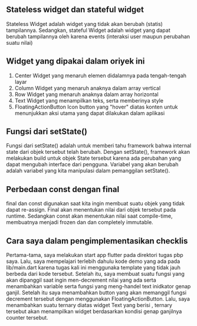 ## Stateless widget dan stateful widget
Stateless Widget adalah widget yang tidak akan berubah (statis) tampilannya. Sedangkan, stateful Widget adalah widget yang dapat berubah tampilannya oleh karena events (interaksi user maupun perubahan suatu nilai)

## Widget yang dipakai dalam oriyek ini
1. Center
Widget yang menaruh elemen didalamnya pada tengah-tengah layar
2. Column
Widget yang menaruh anaknya dalam array vertical
3. Row
Widget yang menaruh anaknya dalam array horizontal
4. Text
Widget yang menampilkan teks, serta memberinya style
5. FloatingActionButton
Icon button yang "hover" diatas konten untuk menunjukkan aksi utama yang dapat dilakukan dalam aplikasi

## Fungsi dari setState()
Fungsi dari setState() adalah untuk memberi tahu framework bahwa internal state dari objek tersebut telah berubah. Dengan setState(), framework akan melakukan build untuk objek State tersebut karena ada perubahan yang dapat mengubah interface dari pengguna. Variabel yang akan berubah adalah variabel yang kita manipulasi dalam pemanggilan setState().

## Perbedaan const dengan final
final dan const digunakan saat kita ingin membuat suatu objek yang tidak dapat re-assign. Final akan menentukan nilai dari objek tersebut pada runtime. Sedangkan const akan menentukan nilai saat compile-time, membuatnya menjadi frozen dan dan completely immutable.

## Cara saya dalam pengimplementasikan checklis
Pertama-tama, saya melakukan start app flutter pada direktori tugas pbp saya. Lalu, saya mempelajari terlebih dahulu kode demo yang ada pada lib/main.dart karena tugas kali ini menggunaka template yang tidak jauh berbeda dari kode tersebut. Setelah itu, saya membuat suatu fungsi yang akan dipanggil saat ingin men-decrement nilai yang ada serta menambahkan variable serta fungsi yang meng-handel text inidkator genap ganjil. Setelah itu saya menambahkan button yang akan memanggil fungsi decrement tersebut dengan menggunakan FloatingActionButton. Lalu, saya menambahkan suatu ternary diatas widget Text yang berisi , ternary tersebut akan menampilkan widget berdasarkan kondisi genap ganjilnya counter tersebut.